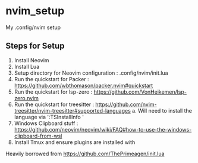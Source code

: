 # nvim_setup
My .config/nvim setup

## Steps for Setup
1. Install Neovim
2. Install Lua
3. Setup directory for Neovim configuration : .config/nvim/init.lua
4. Run the quickstart for Packer : https://github.com/wbthomason/packer.nvim#quickstart
5. Run the quickstart for lsp-zero : https://github.com/VonHeikemen/lsp-zero.nvim
6. Run the quickstart for treesitter : https://github.com/nvim-treesitter/nvim-treesitter#supported-languages
  a. Will need to install the language via ':TSInstallInfo <supported lang>'
7. Windows Clipboard stuff : https://github.com/neovim/neovim/wiki/FAQ#how-to-use-the-windows-clipboard-from-wsl
8. Install Tmux and ensure plugins are installed with <C-b I>

Heavily borrowed from https://github.com/ThePrimeagen/init.lua

